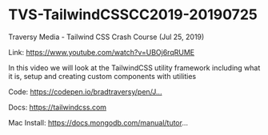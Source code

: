 # TVS-TailwindCSSCC2019-20190725

Traversy Media - Tailwind CSS Crash Course (Jul 25, 2019)

Link: https://www.youtube.com/watch?v=UBOj6rqRUME

In this video we will look at the TailwindCSS utility framework including what it is, setup and creating custom components with utilities

Code:
https://codepen.io/bradtraversy/pen/J...​

Docs:
https://tailwindcss.com​

Mac Install:
https://docs.mongodb.com/manual/tutor...

